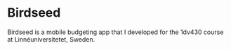 # Birdseed

Birdseed is a mobile budgeting app that I developed for the 1dv430 course at Linnéuniversitetet, Sweden.
